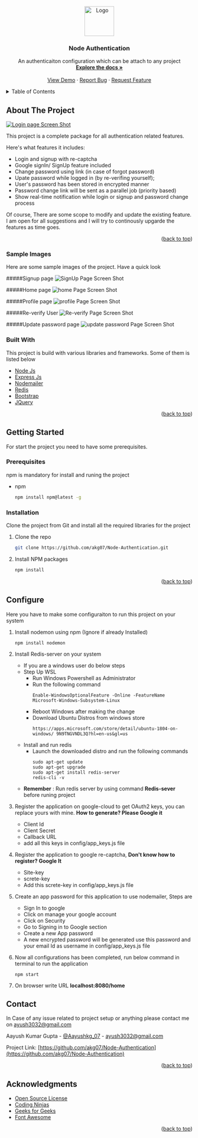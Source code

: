 <a name="readme-top"></a>
<!-- [![Contributors][contributors-shield]][contributors-url]
[![Forks][forks-shield]][forks-url]
[![Stargazers][stars-shield]][stars-url]
[![Issues][issues-shield]][issues-url]
[![MIT License][license-shield]][license-url]
[![LinkedIn][linkedin-shield]][linkedin-url] -->


<!-- PROJECT LOGO -->
<br />
<div align="center">
  <a href="https://github.com/akg07/Node-Authentication">
    <img src="assets/Project_imgs/logo_img.png" alt="Logo" width="80" height="80">
  </a>

  <h3 align="center">Node Authentication</h3>

  <p align="center">
    An authenticaiton configuration which can be attach to any project
    <br />
    <a href="https://github.com/akg07/Node-Authentication#readme"><strong>Explore the docs »</strong></a>
    <br />
    <br />
    <a href="https://github.com/akg07/Node-Authentication#readme">View Demo</a>
    ·
    <a href="https://github.com/akg07/Node-Authentication/issues">Report Bug</a>
    ·
    <a href="https://github.com/akg07/Node-Authentication/issues">Request Feature</a>
  </p>
</div>



<!-- TABLE OF CONTENTS -->
<details>
  <summary>Table of Contents</summary>
  <ol>
    <li>
      <a href="#about-the-project">About The Project</a>
      <ul>
        <li><a href="#built-with">Built With</a></li>
      </ul>
    </li>
    <li>
      <a href="#getting-started">Getting Started</a>
      <ul>
        <li><a href="#prerequisites">Prerequisites</a></li>
        <li><a href="#installation">Installation</a></li>
      </ul>
    </li>
    <li><a href="#usage">Usage</a></li>
    <li><a href="#contact">Contact</a></li>
    <li><a href="#acknowledgments">Acknowledgments</a></li>
  </ol>
</details>



<!-- ABOUT THE PROJECT -->
## About The Project

[![Login page Screen Shot][product-screenshot]](https://github.com/akg07/Node-Authentication/blob/master/assets/Project_imgs/Login_img.png)


This project is a complete package for all authentication related features.


Here's what features it includes:
* Login and signup with re-captcha
* Google signIn/ SignUp feature included
* Change password using link (in case of forgot password)
* Upate password while logged in (by re-verifing yourself);
* User's password has been stored in encrypted manner
* Password change link will be sent as a parallel job (priority based)
* Show real-time notification while login or signup and password change process


Of course, There are some scope to modify and update the existing feature. I am open for all suggestions and I will try to continously upgarde the features as time goes.


<p align="right">(<a href="#readme-top">back to top</a>)</p>

### Sample Images
Here are some sample images of the project. Have a quick look

#####Signup page 
![SignUp Page Screen Shot][signup-screenshot]

#####Home page 
![home Page Screen Shot][home-screenshot]

#####Profile page 
![profile Page Screen Shot][profile-screenshot]

#####Re-verify User
![Re-verify Page Screen Shot][Re-verify-screenshot]

#####Update password page 
![update password Page Screen Shot][update-password-screenshot]


### Built With

This project is build with various libraries and frameworks. Some of them is listed below

* [Node Js](https://nodejs.org/en/)
* [Express Js](http://expressjs.com/)
* [Nodemailer](http://nodemailer.com/about/)
* [Redis](https://redis.io/)
* [Bootstrap](https://getbootstrap.com/)
* [JQuery](https://jquery.com/)

<p align="right">(<a href="#readme-top">back to top</a>)</p>



<!-- GETTING STARTED -->
## Getting Started

For start the project you need to have some prerequisites.

### Prerequisites
npm is mandatory for install and runing the project

* npm
  ```sh
  npm install npm@latest -g
  ```

### Installation

Clone the project from Git and install all the required libraries for the project

1. Clone the repo
   ```sh
   git clone https://github.com/akg07/Node-Authentication.git
   ```
2. Install NPM packages
   ```sh
   npm install
   ```

<p align="right">(<a href="#readme-top">back to top</a>)</p>

## Configure

Here you have to make some configuraiton to run this project on your system
1. Install nodemon using npm (Ignore if already Installed)
    ```
    npm install nodemon
    ```

2. Install Redis-server  on your system
    * If you are a windows user do below steps
    * Step Up WSL
        * Run Windows Powershell as Administrator
        * Run the following command
            ```
            Enable-WindowsOptionalFeature -Online -FeatureName  Microsoft-Windows-Subsystem-Linux
            ```
        * Reboot Windows after making the change
        * Download Ubuntu Distros from windows store 
            ```
            https://apps.microsoft.com/store/detail/ubuntu-1804-on-windows/ 9N9TNGVNDL3Q?hl=en-us&gl=us
            ```
    * Install and run redis
        * Launch the downloaded distro and run the following
commands
            ```
            sudo apt-get update
            sudo apt-get upgrade
            sudo apt-get install redis-server
            redis-cli -v
            ```
    * <b>Remember</b> : Run redis server by using command <b>Redis-sever</b> before runing project

3. Register the application on google-cloud to get OAuth2 keys, you can replace yours with mine. <b>How to generate? Please Google it</b>
    * Client Id
    * Client Secret
    * Callback URL
    * add all this keys in config/app_keys.js file

4. Register the application to google re-captcha, <b>Don't know how to register? Google It</b>
    * Site-key
    * screte-key
    * Add this screte-key in config/app_keys.js file

5. Create an app password for this application to use nodemailer, Steps are
    * Sign In to google
    * Click on manage your google account
    * Click on Security
    * Go to Signing in to Google section
    * Create a new App password
    * A new encrypted password will be generated use this password and your email Id as username in config/app_keys.js file

6. Now all configurations has been completed, run below command in terminal to run the application
    ```
    npm start
    ```
7. On browser write URL <b>localhost:8080/home</b>





<!-- CONTACT -->
## Contact
In Case of any issue related to project setup or anything please contact me on ayush3032@gmail.com 

Aayush Kumar Gupta - [@Aayushkg_07](https://twitter.com/Aayushkg_07) - ayush3032@gmail.com

Project Link: [https://github.com/akg07/Node-Authentication](https://github.com/akg07/Node-Authentication)

<p align="right">(<a href="#readme-top">back to top</a>)</p>



<!-- ACKNOWLEDGMENTS -->
## Acknowledgments


* [Open Source License](https://choosealicense.com)
* [Coding Ninjas](https://www.codingninjas.com/)
* [Geeks for Geeks](https://www.geeksforgeeks.org/)
* [Font Awesome](https://fontawesome.com)
<p align="right">(<a href="#readme-top">back to top</a>)</p>



<!-- MARKDOWN LINKS & IMAGES -->
<!-- https://www.markdownguide.org/basic-syntax/#reference-style-links -->

[linkedin-shield]: https://img.shields.io/badge/-LinkedIn-black.svg?style=for-the-badge&logo=linkedin&colorB=555

[linkedin-url]: https://linkedin.com/in/othneildrew

[product-screenshot]: assets/Project_imgs/Login_img.png

[signup-screenshot]: assets/Project_imgs/Signup_img.png

[home-screenshot]: assets/Project_imgs/home_img.png

[profile-screenshot]: assets/Project_imgs/profile_img.png

[update-password-screenshot]: assets/Project_imgs/update_password_img.png

[Re-verify-screenshot]: assets/Project_imgs/reverify_user_img.png